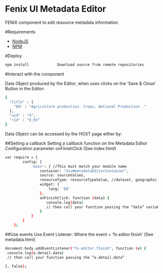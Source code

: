 Fenix UI Metadata Editor
========================
FENIX component to edit resource metadata information

#Requirements

* [NodeJS](http://nodejs.org/)
* [NPM](https://npmjs.org/)

#Deploy

```bash
npm install             Download source from remote repositories

```
  
#Interact with the component

Data Object produced by the Editor, when uses clicks on the ‘Save & Close’ Button in the Editor:

```bash
{
  "title" : {
    "EN" : "Agriculture production. Crops, National Production ."
  },
  "uid" : "4",
  "rid" : "9_65"
}
```

Data Object can be accessed by the HOST page either by:

##Setting a callback
Setting a callback function on the Metadata Editor Configuration parameter onFinishClick (See index.html)

```bash
var require = {
        config: {
            'main': { //This must match your module name
                container: "div#metadataEditorContainer",
                source: sourceValues,
                resourceType: resourceTypeValue, //dataset, geographic, codelist
                widget: {
                    lang: 'EN'
                },
                onFinishClick: function (data) {
                   console.log(data)
                   // then call your function passing the “data” variable;
                }
            }
        }
    };
```

##Use events
Use Event Listener: Where the event = ‘fx.editor.finish’ (See metadata.html)

```bash
document.body.addEventListener("fx.editor.finish", function (e) {
 console.log(e.detail.data)
 // then call your function passing the “e.detail.data”

}, false);
```